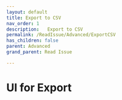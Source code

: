 ```yaml
---
layout: default
title: Export to CSV
nav_order: 1
description:   Export to CSV
permalink: /ReadIssue/Advanced/ExportCSV
has_children: false
parent: Advanced
grand_parent: Read Issue

---
```


# UI for Export
 
